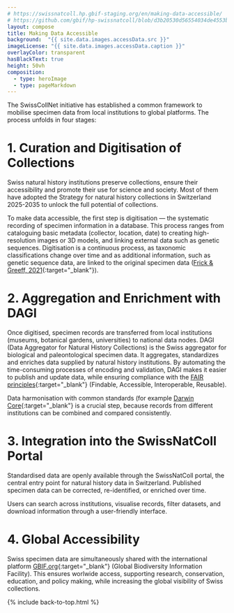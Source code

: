 ```yaml
---
# https://swissnatcoll.hp.gbif-staging.org/en/making-data-accessible/
# https://github.com/gbif/hp-swissnatcoll/blob/d3b20530d56554034de4553bb57fd54e5b67cff4/en/making-data-accessible.md
layout: compose
title: Making Data Accessible
background:  "{{ site.data.images.accessData.src }}"
imageLicense: "{{ site.data.images.accessData.caption }}"
overlayColor: transparent
hasBlackText: true
height: 50vh
composition:
  - type: heroImage
  - type: pageMarkdown
---
```


The SwissCollNet initiative has established a common framework to mobilise specimen data from local institutions to global platforms. The process unfolds in four stages:

# 1. Curation and Digitisation of Collections

Swiss natural history institutions preserve collections, ensure their accessibility and promote their use for science and society. Most of them have adopted the Strategy for natural history collections in Switzerland 2025-2035 to unlock the full potential of collections.

To make data accessible, the first step is digitisation — the systematic recording of specimen information in a database. This process ranges from cataloguing basic metadata (collector, location, date) to creating high-resolution images or 3D models, and linking external data such as genetic sequences. Digitisation is a continuous process, as taxonomic classifications change over time and as additional information, such as genetic sequence data, are linked to the original specimen data ([Frick & Greeff, 2021](https://swisscollnet.scnat.ch/en/news_and_publications/publications/uuid/i/c911ed14-87ec-5d12-afb0-a34438f414a9-Handbook_on_natural_history_collections_management){:target="_blank"}).

# 2. Aggregation and Enrichment with DAGI

Once digitised, specimen records are transferred from local institutions (museums, botanical gardens, universities) to national data nodes. DAGI (Data Aggregator for Natural History Collections) is the Swiss aggregator for biological and paleontological specimen data. It aggregates, standardizes and enriches data supplied by natural history institutions. By automating the time-consuming processes of encoding and validation, DAGI makes it easier to publish and update data, while ensuring compliance with the [FAIR principles](https://www.go-fair.org/fair-principles/){:target="_blank"} (Findable, Accessible, Interoperable, Reusable).

Data harmonisation with common standards (for example [Darwin Core](https://dwc.tdwg.org/){:target="_blank"} is a crucial step, because records from different institutions can be combined and compared consistently.

# 3. Integration into the SwissNatColl Portal

Standardised data are openly available through the SwissNatColl portal, the central entry point for natural history data in Switzerland. Published specimen data can be corrected, re-identified, or enriched over time.

Users can search across institutions, visualise records, filter datasets, and download information through a user-friendly interface.

# 4. Global Accessibility

Swiss specimen data are simultaneously shared with the international platform [GBIF.org](https://www.gbif.org/){:target="_blank"} (Global Biodiversity Information Facility). This ensures worlwide access, supporting research, conservation, education, and policy making, while increasing the global visibility of Swiss collections.

{% include back-to-top.html %}
